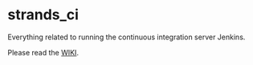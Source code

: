 strands_ci
==========

Everything related to running the continuous integration server Jenkins. 

Please read the [WIKI](https://github.com/strands-project/strands_ci/wiki).
